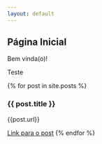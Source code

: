 ```yaml
---
layout: default
---
```


## Página Inicial

Bem vinda(o)!

Teste

{% for post in site.posts %}
  <h3>{{ post.title }}</h3>
  <p>{{post.url}}</p>
  <a href="/blog/{{ post.url }}">Link para o post</a>
{% endfor %}
